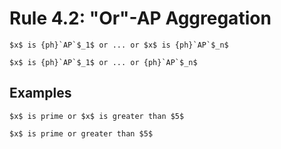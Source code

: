 Rule 4.2: "Or"-AP Aggregation
=============================


```{rewrite-rule}
$x$ is {ph}`AP`$_1$ or ... or $x$ is {ph}`AP`$_n$

$x$ is {ph}`AP`$_1$ or ... or {ph}`AP`$_n$
```

Examples
--------

```{rewrite-rule}
$x$ is prime or $x$ is greater than $5$

$x$ is prime or greater than $5$
```


